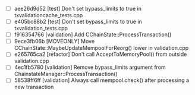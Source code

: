 - [ ] aee26d9d52 [test] Don't set bypass_limits to true in txvalidationcache_tests.cpp
- [ ] e405bc88b2 [test] Don't set bypass_limits to true in txvalidation_tests.cpp
- [ ] f916354766 [validation] Add CChainState::ProcessTransaction()
- [ ] 9ece3fb06b [MOVEONLY] Move CChainState::MaybeUpdateMempoolForReorg() lower in validation.cpp
- [ ] e265765ca2 [refactor] Don't call AcceptToMemoryPool() from outside validation.cpp
- [ ] 4ec1fb5780 [validation] Remove bypass_limits argument from ChainstateManager::ProcessTransaction()
- [ ] 58538ff6ff [validation] Always call mempool.check() after processing a new transaction